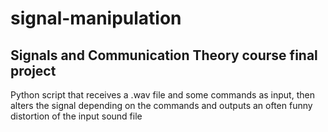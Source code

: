 # signal-manipulation
## Signals and Communication Theory course final project

Python script that receives a .wav file and some commands as input, then alters the signal depending on the commands and outputs an often funny distortion of the input sound file
